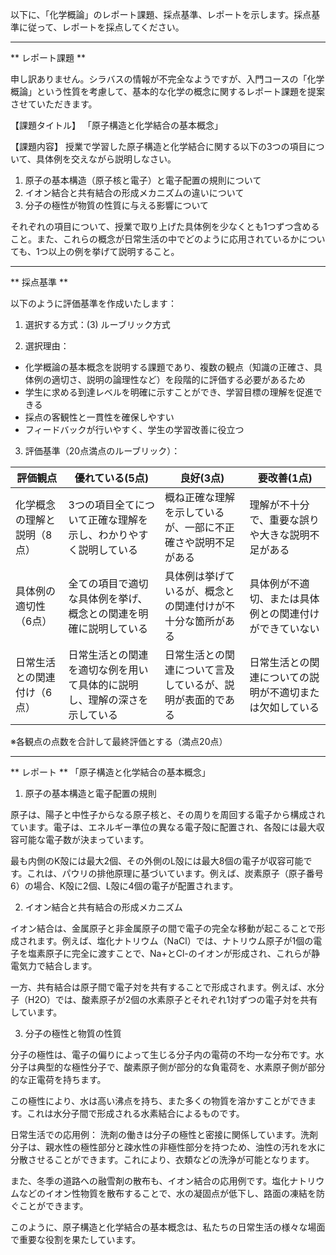以下に、「化学概論」のレポート課題、採点基準、レポートを示します。採点基準に従って、レポートを採点してください。

---------------------------------------
** レポート課題 **

申し訳ありません。シラバスの情報が不完全なようですが、入門コースの「化学概論」という性質を考慮して、基本的な化学の概念に関するレポート課題を提案させていただきます。

【課題タイトル】
「原子構造と化学結合の基本概念」

【課題内容】
授業で学習した原子構造と化学結合に関する以下の3つの項目について、具体例を交えながら説明しなさい。

1. 原子の基本構造（原子核と電子）と電子配置の規則について
2. イオン結合と共有結合の形成メカニズムの違いについて
3. 分子の極性が物質の性質に与える影響について

それぞれの項目について、授業で取り上げた具体例を少なくとも1つずつ含めること。また、これらの概念が日常生活の中でどのように応用されているかについても、1つ以上の例を挙げて説明すること。

---------------------------------------
** 採点基準 **

以下のように評価基準を作成いたします：

1. 選択する方式：(3) ルーブリック方式

2. 選択理由：
- 化学概論の基本概念を説明する課題であり、複数の観点（知識の正確さ、具体例の適切さ、説明の論理性など）を段階的に評価する必要があるため
- 学生に求める到達レベルを明確に示すことができ、学習目標の理解を促進できる
- 採点の客観性と一貫性を確保しやすい
- フィードバックが行いやすく、学生の学習改善に役立つ

3. 評価基準（20点満点のルーブリック）：

| 評価観点 | 優れている(5点) | 良好(3点) | 要改善(1点) |
|----------|----------------|-----------|------------|
| 化学概念の理解と説明（8点） | 3つの項目全てについて正確な理解を示し、わかりやすく説明している | 概ね正確な理解を示しているが、一部に不正確さや説明不足がある | 理解が不十分で、重要な誤りや大きな説明不足がある |
| 具体例の適切性（6点） | 全ての項目で適切な具体例を挙げ、概念との関連を明確に説明している | 具体例は挙げているが、概念との関連付けが不十分な箇所がある | 具体例が不適切、または具体例との関連付けができていない |
| 日常生活との関連付け（6点） | 日常生活との関連を適切な例を用いて具体的に説明し、理解の深さを示している | 日常生活との関連について言及しているが、説明が表面的である | 日常生活との関連についての説明が不適切または欠如している |

※各観点の点数を合計して最終評価とする（満点20点）

---------------------------------------
** レポート **
「原子構造と化学結合の基本概念」

1. 原子の基本構造と電子配置の規則

原子は、陽子と中性子からなる原子核と、その周りを周回する電子から構成されています。電子は、エネルギー準位の異なる電子殻に配置され、各殻には最大収容可能な電子数が決まっています。

最も内側のK殻には最大2個、その外側のL殻には最大8個の電子が収容可能です。これは、パウリの排他原理に基づいています。例えば、炭素原子（原子番号6）の場合、K殻に2個、L殻に4個の電子が配置されます。

2. イオン結合と共有結合の形成メカニズム

イオン結合は、金属原子と非金属原子の間で電子の完全な移動が起こることで形成されます。例えば、塩化ナトリウム（NaCl）では、ナトリウム原子が1個の電子を塩素原子に完全に渡すことで、Na+とCl-のイオンが形成され、これらが静電気力で結合します。

一方、共有結合は原子間で電子対を共有することで形成されます。例えば、水分子（H2O）では、酸素原子が2個の水素原子とそれぞれ1対ずつの電子対を共有しています。

3. 分子の極性と物質の性質

分子の極性は、電子の偏りによって生じる分子内の電荷の不均一な分布です。水分子は典型的な極性分子で、酸素原子側が部分的な負電荷を、水素原子側が部分的な正電荷を持ちます。

この極性により、水は高い沸点を持ち、また多くの物質を溶かすことができます。これは水分子間で形成される水素結合によるものです。

日常生活での応用例：
洗剤の働きは分子の極性と密接に関係しています。洗剤分子は、親水性の極性部分と疎水性の非極性部分を持つため、油性の汚れを水に分散させることができます。これにより、衣類などの洗浄が可能となります。

また、冬季の道路への融雪剤の散布も、イオン結合の応用例です。塩化ナトリウムなどのイオン性物質を散布することで、水の凝固点が低下し、路面の凍結を防ぐことができます。

このように、原子構造と化学結合の基本概念は、私たちの日常生活の様々な場面で重要な役割を果たしています。

